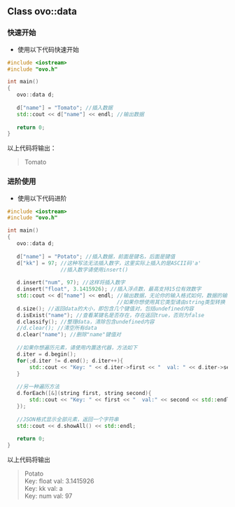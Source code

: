 ## Class ovo::data

### 快速开始
 - 使用以下代码快速开始
 ````C++
 #include <iostream>
 #include "ovo.h"
 
 int main()
 {
    ovo::data d;
    
    d["name"] = "Tomato"; //插入数据
    std::cout << d["name"] << endl; //输出数据
    
    return 0;
 }
 ````
以上代码将输出：
 > Tomato<br/>
 
 ### 进阶使用
 - 使用以下代码进阶
 ````C++
 #include <iostream>
 #include "ovo.h"
 
 int main()
 {
    ovo::data d;
    
    d["name"] = "Potato"; //插入数据，前面是键名，后面是键值
    d["kk"] = 97; //这种写法无法插入数字，这里实际上插入的是ASCII码'a'
                  //插入数字请使用insert()
                  
    d.insert("num", 97); //这样将插入数字
    d.insert("float", 3.1415926); //插入浮点数，最高支持15位有效数字
    std::cout << d["name"] << endl; //输出数据，无论你的输入格式如何，数据的输出格式将是string
                                    //如果你想使用其它类型请由string类型转换
    d.size(); //返回data的大小，即包含几个键值对，包括undefined内容
    d.isExist("name"); //查看某键名是否存在，存在返回true，否则为false
    d.classify(); //整理data，清除包含undefined内容
    //d.clear(); //清空所有data
    d.clear("name"); //删除"name"键值对
    
    //如果你想遍历元素，请使用内置迭代器，方法如下
    d.iter = d.begin();
    for(;d.iter != d.end(); d.iter++){
        std::cout << "Key: " << d.iter->first << "  val: " << d.iter->second << std::endl;
    }
    
    //另一种遍历方法
    d.forEach([&](string first, string second){
        std::cout << "Key: " << first << "  val:" << second << std::endl;
    });
    
    //JSON格式显示全部元素，返回一个字符串
    std::cout << d.showAll() << std::endl;
    
    return 0;
 }
 ````
 以上代码将输出
 > Potato<br/>
 > Key: float  val: 3.1415926<br/>
 > Key: kk  val: a<br/>
 > Key: num  val: 97<br/>
